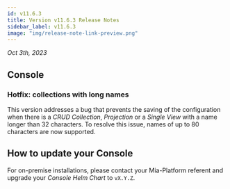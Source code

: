 ```yaml
---
id: v11.6.3
title: Version v11.6.3 Release Notes
sidebar_label: v11.6.3
image: "img/release-note-link-preview.png"
---
```


_Oct 3th, 2023_

## Console

### Hotfix: collections with long names

This version addresses a bug that prevents the saving of the configuration when there is a _CRUD Collection_, _Projection_ or a _Single View_ with a name longer than 32 characters.  To resolve this issue, names of up to 80 characters are now supported.

## How to update your Console

For on-premise installations, please contact your Mia-Platform referent and upgrade your _Console Helm Chart_ to `vX.Y.Z`.
